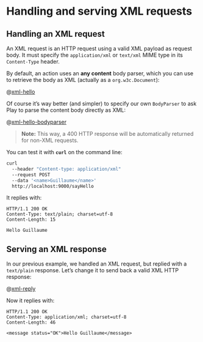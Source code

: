 <!--- Copyright (C) Lightbend Inc. <https://www.lightbend.com> -->
# Handling and serving XML requests

## Handling an XML request

An XML request is an HTTP request using a valid XML payload as request body. It must specify the `application/xml` or `text/xml` MIME type in its `Content-Type` header.

By default, an action uses an **any content** body parser, which you can use to retrieve the body as XML (actually as a `org.w3c.Document`):

@[xml-hello](code/javaguide/xml/JavaXmlRequests.java)

Of course it’s way better (and simpler) to specify our own `BodyParser` to ask Play to parse the content body directly as XML:

@[xml-hello-bodyparser](code/javaguide/xml/JavaXmlRequests.java)

> **Note:** This way, a 400 HTTP response will be automatically returned for non-XML requests.

You can test it with **`curl`** on the command line:

```bash
curl 
  --header "Content-type: application/xml" 
  --request POST 
  --data '<name>Guillaume</name>' 
  http://localhost:9000/sayHello
```

It replies with:

```
HTTP/1.1 200 OK
Content-Type: text/plain; charset=utf-8
Content-Length: 15

Hello Guillaume
```

## Serving an XML response

In our previous example, we handled an XML request, but replied with a `text/plain` response. Let’s change it to send back a valid XML HTTP response:

@[xml-reply](code/javaguide/xml/JavaXmlRequests.java)

Now it replies with:

```
HTTP/1.1 200 OK
Content-Type: application/xml; charset=utf-8
Content-Length: 46

<message status="OK">Hello Guillaume</message>
```
